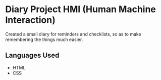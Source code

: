 # Diary Project HMI (Human Machine Interaction)

Created a small diary for reminders and checklists, so as to make remembering the things much easier.

## Languages Used

* HTML
* CSS
